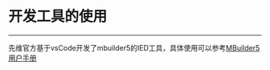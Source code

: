 # 开发工具的使用

----------

先维官方基于vsCode开发了mbuilder5的IED工具，具体使用可以参考[MBuilder5用户手册](https://gitdocument.exmobi.cn/mbuilder5-user-guide/index.html)


 



